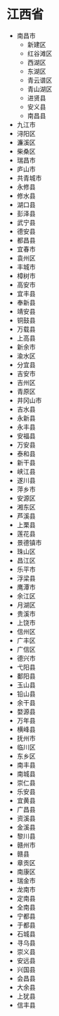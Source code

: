 # 江西省  #

- 南昌市
   - 新建区
   - 红谷滩区
   - 西湖区
   - 东湖区
   - 青云谱区
   - 青山湖区
   - 进贤县
   - 安义县
   - 南昌县
- 九江市
 - 浔阳区
 - 濂溪区
 - 柴桑区
 - 瑞昌市
 - 庐山市
 - 共青城市
 - 永修县
 - 修水县
 - 湖口县
 - 彭泽县
 - 武宁县
 - 德安县
 - 都昌县
- 宜春市
 - 袁州区
 - 丰城市
 - 樟树市
 - 高安市
 - 宜丰县
 - 奉新县
 - 靖安县
 - 铜鼓县
 - 万载县
 - 上高县
- 新余市
 - 渝水区
 - 分宜县
- 吉安市
- 吉州区
- 青原区
- 井冈山市
- 吉水县
- 永新县
- 永丰县
- 安福县
- 万安县
- 泰和县
- 新干县
- 峡江县
- 遂川县
- 萍乡市
 - 安源区
 - 湘东区
 - 芦溪县
 - 上栗县
 - 莲花县
- 景德镇市
 - 珠山区
 - 昌江区
 - 乐平市
 - 浮梁县
- 鹰潭市
 - 余江区
 - 月湖区
 - 贵溪市
- 上饶市
 - 信州区
 - 广丰区
 - 广信区
 - 德兴市
 - 弋阳县
 - 鄱阳县
 - 玉山县
 - 铅山县
 - 余干县
 - 婺源县
 - 万年县
 - 横峰县
- 抚州市
 - 临川区
 - 东乡区
 - 南丰县
 - 南城县
 - 崇仁县
 - 乐安县
 - 宜黄县
 - 广昌县
 - 资溪县
 - 金溪县
 - 黎川县
- 赣州市
 - 赣县
 - 章贡区
 - 南康区
 - 瑞金市
 - 龙南市
 - 定南县
 - 全南县
 - 宁都县
 - 于都县
 - 石城县
 - 寻乌县
 - 崇义县
 - 安远县
 - 兴国县
 - 会昌县
 - 大余县
 - 上犹县
 - 信丰县
